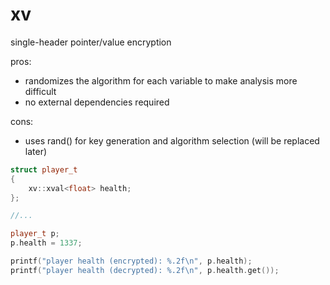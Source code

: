 # xv
single-header pointer/value encryption

pros:
- randomizes the algorithm for each variable to make analysis more difficult
- no external dependencies required

cons:
- uses rand() for key generation and algorithm selection (will be replaced later)


 
```cpp
struct player_t
{
    xv::xval<float> health;
};

//...

player_t p;
p.health = 1337;

printf("player health (encrypted): %.2f\n", p.health);
printf("player health (decrypted): %.2f\n", p.health.get());
```
